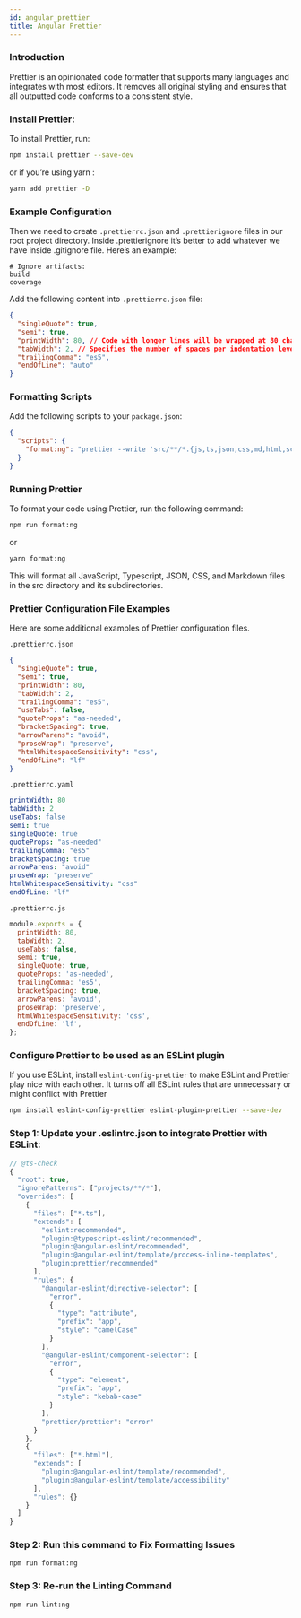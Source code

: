 ```yaml
---
id: angular_prettier
title: Angular Prettier 
---
```


### Introduction

Prettier is an opinionated code formatter that supports many languages and integrates with most editors. It removes all original styling and ensures that all outputted code conforms to a consistent style.

### Install Prettier:

To install Prettier, run:

```bash
npm install prettier --save-dev
```

or if you’re using yarn :

```bash
yarn add prettier -D
```

### Example Configuration

Then we need to create `.prettierrc.json` and `.prettierignore` files in our root project directory.
Inside .prettierignore it’s better to add whatever we have inside .gitignore file.
Here’s an example:
```
# Ignore artifacts:
build
coverage
```

Add the following content into `.prettierrc.json` file:

```json
{
  "singleQuote": true,
  "semi": true,
  "printWidth": 80, // Code with longer lines will be wrapped at 80 characters
  "tabWidth": 2, // Specifies the number of spaces per indentation level.
  "trailingComma": "es5",
  "endOfLine": "auto"
}
```
<!-- 
trailingComma Options:

"none": No trailing commas.
"es5": Trailing commas where valid in ES5 (objects, arrays, etc.).
"all": Trailing commas wherever possible (including function parameters). 
-->


### Formatting Scripts

Add the following scripts to your `package.json`:

```json
{
  "scripts": {
    "format:ng": "prettier --write 'src/**/*.{js,ts,json,css,md,html,scss}'"
  } 
}
```

### Running Prettier

To format your code using Prettier, run the following command:

```bash
npm run format:ng
```

or

```bash
yarn format:ng
```

This will format all JavaScript, Typescript, JSON, CSS, and Markdown files in the src directory and its subdirectories.

### Prettier Configuration File Examples

Here are some additional examples of Prettier configuration files.

`.prettierrc.json`

```json
{
  "singleQuote": true,
  "semi": true,
  "printWidth": 80,
  "tabWidth": 2,
  "trailingComma": "es5",
  "useTabs": false,
  "quoteProps": "as-needed",
  "bracketSpacing": true,
  "arrowParens": "avoid",
  "proseWrap": "preserve",
  "htmlWhitespaceSensitivity": "css",
  "endOfLine": "lf"
}
```
<!-- 
1. arrowParens: Controls the printing of parentheses around a sole arrow function parameter.
2. bracketSpacing: Controls the printing of spaces inside object literals.

3. proseWrap Options: Controls how Prettier wraps markdown text.
    -"always": Wrap prose if it exceeds the print width.
    -"never": Do not wrap prose.
    -"preserve": Wrap prose as-is.
4. htmlWhitespaceSensitivity Options: Controls how Prettier handles whitespaces in HTML.
    -"css": Respect the default value of CSS display property.
    -"strict": Whitespaces are considered sensitive.
    -"ignore": Whitespaces are considered insensitive.

 -->

`.prettierrc.yaml`

```yaml
printWidth: 80
tabWidth: 2
useTabs: false
semi: true
singleQuote: true
quoteProps: "as-needed"
trailingComma: "es5"
bracketSpacing: true
arrowParens: "avoid"
proseWrap: "preserve"
htmlWhitespaceSensitivity: "css"
endOfLine: "lf"
```

`.prettierrc.js`

```js
module.exports = {
  printWidth: 80,
  tabWidth: 2,
  useTabs: false,
  semi: true,
  singleQuote: true,
  quoteProps: 'as-needed',
  trailingComma: 'es5',
  bracketSpacing: true,
  arrowParens: 'avoid',
  proseWrap: 'preserve',
  htmlWhitespaceSensitivity: 'css',
  endOfLine: 'lf',
};
```


### Configure Prettier to be used as an ESLint plugin
If you use ESLint, install `eslint-config-prettier` to make ESLint and Prettier play nice with each other. It turns off all ESLint rules that are unnecessary or might conflict with Prettier

```bash
npm install eslint-config-prettier eslint-plugin-prettier --save-dev
```

### Step 1: Update your .eslintrc.json to integrate Prettier with ESLint:

```js
// @ts-check
{
  "root": true,
  "ignorePatterns": ["projects/**/*"],
  "overrides": [
    {
      "files": ["*.ts"],
      "extends": [
        "eslint:recommended",
        "plugin:@typescript-eslint/recommended",
        "plugin:@angular-eslint/recommended",
        "plugin:@angular-eslint/template/process-inline-templates",
        "plugin:prettier/recommended"
      ],
      "rules": {
        "@angular-eslint/directive-selector": [
          "error",
          {
            "type": "attribute",
            "prefix": "app",
            "style": "camelCase"
          }
        ],
        "@angular-eslint/component-selector": [
          "error",
          {
            "type": "element",
            "prefix": "app",
            "style": "kebab-case"
          }
        ],
        "prettier/prettier": "error"
      }
    },
    {
      "files": ["*.html"],
      "extends": [
        "plugin:@angular-eslint/template/recommended",
        "plugin:@angular-eslint/template/accessibility"
      ],
      "rules": {}
    }
  ]
}
```

<!-- 
Summary
"eslint:recommended": Core ESLint rules recommended for all JavaScript projects.
"plugin:@typescript-eslint/recommended": TypeScript-specific linting rules.
"plugin:@angular-eslint/recommended": Angular-specific linting rules.
"plugin:@angular-eslint/template/process-inline-templates": Linting for inline Angular templates.
"plugin:prettier/recommended": Disables ESLint rules that conflict with Prettier to ensure code formatting consistency.
 -->
### Step 2: Run this command to Fix Formatting Issues
```
npm run format:ng
```

### Step 3: Re-run the Linting Command
``` 
npm run lint:ng
```